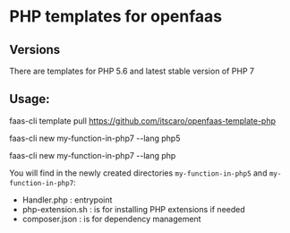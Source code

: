 # PHP templates for openfaas

## Versions
There are templates for PHP 5.6 and latest stable version of PHP 7

## Usage:
faas-cli template pull https://github.com/itscaro/openfaas-template-php

faas-cli new my-function-in-php7 --lang php5

faas-cli new my-function-in-php7 --lang php

You will find in the newly created directories `my-function-in-php5` and `my-function-in-php7`:
- Handler.php : entrypoint
- php-extension.sh : is for installing PHP extensions if needed
- composer.json : is for dependency management
